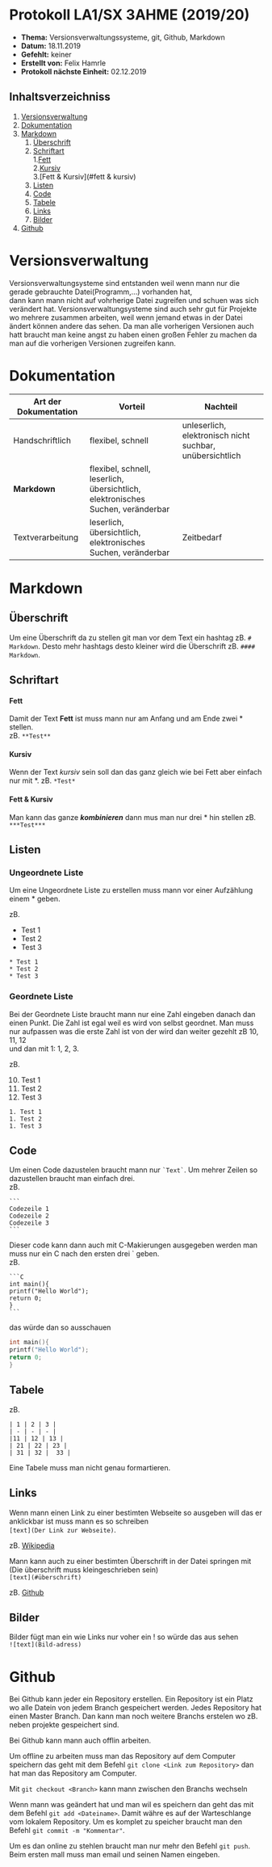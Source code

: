 # Protokoll LA1/SX 3AHME (2019/20)

* **Thema:** Versionsverwaltungssysteme, git, Github, Markdown
* **Datum:** 18.11.2019
* **Gefehlt:** keiner
* **Erstellt von:** Felix Hamrle
* **Protokoll nächste Einheit:** 02.12.2019

## Inhaltsverzeichniss
1. [Versionsverwaltung](#versionsverwaltung)  
2. [Dokumentation](#dokumentation)
3. [Markdown](#markdown)
   1. [Überschrift](#überschrift)
   2. [Schriftart](#schriftart)  
      1.[Fett](#fett)  
      2.[Kursiv](#kursiv)  
      3.[Fett & Kursiv](#fett & kursiv)  
   3. [Listen](#listen)
   4. [Code](#code)
   5. [Tabele](#tabele)
   5. [Links](#links)
   5. [Bilder](#bilder)
4. [Github](#github)


# Versionsverwaltung

Versionsverwaltungsysteme sind entstanden weil wenn mann nur die gerade gebrauchte Datei(Programm,...) vorhanden hat,  
dann kann mann nicht auf vohrherige Datei zugreifen und schuen was sich verändert hat. Versionsverwaltungsysteme sind auch 
sehr gut für Projekte wo mehrere zusammen arbeiten, weil wenn jemand etwas in der Datei ändert können andere das sehen. Da man 
alle vorherigen Versionen auch hatt braucht man keine angst zu haben einen großen Fehler zu machen da man auf die 
vorherigen Versionen zugreifen kann.

# Dokumentation

Art der Dokumentation | Vorteil | Nachteil
----------------------|---------|---------
Handschriftlich       | flexibel, schnell| unleserlich, elektronisch nicht suchbar, unübersichtlich
**Markdown**          | flexibel, schnell, leserlich, übersichtlich, elektronisches Suchen, veränderbar|
Textverarbeitung      | leserlich, übersichtlich, elektronisches Suchen, veränderbar | Zeitbedarf

# Markdown

## Überschrift

Um eine Überschrift da zu stellen git man vor dem Text ein hashtag zB. `# Markdown`. Desto mehr hashtags desto kleiner wird
die Überschrift zB. `#### Markdown`.

## Schriftart

#### Fett
Damit der Text **Fett** ist muss mann nur am Anfang und am Ende zwei * stellen.  
zB. `**Test**`

#### Kursiv
Wenn der Text *kursiv* sein soll dan das ganz gleich wie bei Fett aber einfach nur mit *.
zB. `*Test*`

#### Fett & Kursiv
Man kann das ganze ***kombinieren*** dann mus man nur drei * hin stellen
zB. `***Test***`

## Listen

### Ungeordnete Liste
Um eine Ungeordnete Liste zu erstellen muss mann vor einer Aufzählung einem * geben.

zB.

* Test 1           
* Test 2             
* Test 3              
```
* Test 1
* Test 2
* Test 3 
```

### Geordnete Liste
Bei der Geordnete Liste braucht mann nur eine Zahl eingeben danach dan einen Punkt. Die Zahl ist egal weil es wird von selbst geordnet.
Man muss nur aufpassen was die erste Zahl ist von der wird dan weiter gezehlt zB 10, 11, 12   
und dan mit 1: 1, 2, 3.

zB.

10. Test 1           
1. Test 2             
1. Test 3              
```
1. Test 1
1. Test 2
1. Test 3 
```
## Code
Um einen Code dazustelen braucht mann nur ``` `Text` ```. Um mehrer Zeilen so dazustellen braucht man einfach drei.       
zB.

    ```
    Codezeile 1
    Codezeile 2
    Codezeile 3
    ```
    
Dieser code kann dann auch mit C-Makierungen ausgegeben werden man muss nur ein C nach den ersten drei ` geben.    
zB.

    ```C   
    int main(){    
    printf("Hello World");   
    return 0;    
    }   
    ```

das würde dan so ausschauen
    
```C   
int main(){    
printf("Hello World");   
return 0;    
}   
```
## Tabele
zB.
```
| 1 | 2 | 3 |
| - | - | - |
|11 | 12 | 13 |
| 21 | 22 | 23 |
| 31 | 32 |  33 |
```
Eine Tabele muss man nicht genau formartieren.

## Links
Wenn mann einen Link zu einer bestimten Webseite so ausgeben will das er anklickbar ist muss mann  es so schreiben  
`[text](Der Link zur Webseite)`.

zB. [Wikipedia](https://de.wikipedia.org/wiki/Wikipedia:Hauptseite)

Mann kann auch zu einer bestimten Überschrift in der Datei springen mit (Die überschrift muss kleingeschrieben sein)   
`[text](#überschrift)`

zB. [Github](#Github)

## Bilder
Bilder fügt man ein wie Links nur voher ein ! so würde das aus sehen  
`![text](Bild-adress)`


# Github

Bei Github kann jeder ein Repository erstellen. Ein Repository ist ein Platz wo alle Datein von 
jedem Branch gespeichert werden. Jedes Repository hat einen Master Branch. Dan kann man noch weitere Branchs erstelen 
wo zB. neben projekte gespeichert sind.

Bei Github kann mann auch offlin arbeiten.

Um offline zu arbeiten muss man das Repository auf dem Computer speichern das geht mit dem Befehl `git clone <Link zum Repository>` dan hat man das Repository am Computer.

Mit `git checkout <Branch>` kann mann zwischen den Branchs wechseln

Wenn mann was geändert hat und man wil es speichern dan geht das mit dem Befehl `git add <Dateiname>`. Damit währe es auf der Warteschlange vom lokalem Repository. Um es komplet zu speicher braucht man den Befehl `git commit -m "Kommentar"`.

Um es dan online zu stehlen braucht man nur mehr den Befehl `git push`. Beim ersten mall muss man email und seinen Namen eingeben.
